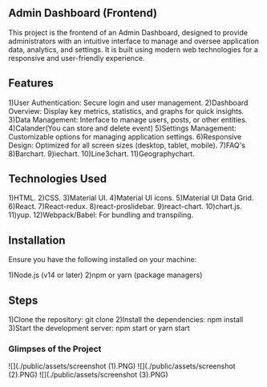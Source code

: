 ## Admin Dashboard (Frontend)

This project is the frontend of an Admin Dashboard, designed to provide administrators with an intuitive interface to manage and oversee application data, analytics, and settings. It is built using modern web technologies for a responsive and user-friendly experience.

## Features


1)User Authentication: Secure login and user management.
2)Dashboard Overview: Display key metrics, statistics, and graphs for quick insights.
3)Data Management: Interface to manage users, posts, or other entities.
4)Calander(You can store and delete event)
5)Settings Management: Customizable options for managing application settings.
6)Responsive Design: Optimized for all screen sizes (desktop, tablet, mobile).
7)FAQ's
8)Barchart.
9)iechart.
10)Line3chart.
11)Geographychart.


## Technologies Used

1)HTML.
2)CSS.
3)Material UI.
4)Material UI icons.
5)Material UI Data Grid.
6)React.
7)React-redux.
8)react-proslidebar.
9)react-chart.
10)chart.js.
11)yup.
12)Webpack/Babel: For bundling and transpiling.


## Installation


Ensure you have the following installed on your machine:

1)Node.js (v14 or later)
2)npm or yarn (package managers)


## Steps


1)Clone the repository: git clone
2)Install the dependencies: npm install
3)Start the development server: npm start or yarn start

### Glimpses of the Project

![](./public/assets/screenshot (1).PNG)
![](./public/assets/screenshot (2).PNG)
![](./public/assets/screenshot (3).PNG)